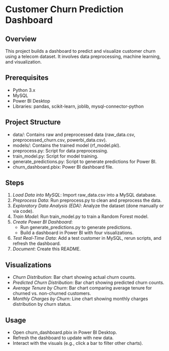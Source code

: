 # Customer Churn Prediction Dashboard

## Overview
This project builds a dashboard to predict and visualize customer churn using a telecom dataset. It involves data preprocessing, machine learning, and visualization.

## Prerequisites
- Python 3.x
- MySQL
- Power BI Desktop
- Libraries: pandas, scikit-learn, joblib, mysql-connector-python

## Project Structure
- data/: Contains raw and preprocessed data (raw_data.csv, preprocessed_churn.csv, powerbi_data.csv).
- models/: Contains the trained model (rf_model.pkl).
- preprocess.py: Script for data preprocessing.
- train_model.py: Script for model training.
- generate_predictions.py: Script to generate predictions for Power BI.
- churn_dashboard.pbix: Power BI dashboard file.

## Steps
1. *Load Data into MySQL*: Import raw_data.csv into a MySQL database.
2. *Preprocess Data*: Run preprocess.py to clean and preprocess the data.
3. *Exploratory Data Analysis (EDA)*: Analyze the dataset (done manually or via code).
4. *Train Model*: Run train_model.py to train a Random Forest model.
5. *Create Power BI Dashboard*:
   - Run generate_predictions.py to generate predictions.
   - Build a dashboard in Power BI with four visualizations.
6. *Test Real-Time Data*: Add a test customer in MySQL, rerun scripts, and refresh the dashboard.
7. *Document*: Create this README.

## Visualizations
- *Churn Distribution*: Bar chart showing actual churn counts.
- *Predicted Churn Distribution*: Bar chart showing predicted churn counts.
- *Average Tenure by Churn*: Bar chart comparing average tenure for churned vs. non-churned customers.
- *Monthly Charges by Churn*: Line chart showing monthly charges distribution by churn status.

## Usage
- Open churn_dashboard.pbix in Power BI Desktop.
- Refresh the dashboard to update with new data.
- Interact with the visuals (e.g., click a bar to filter other charts).
